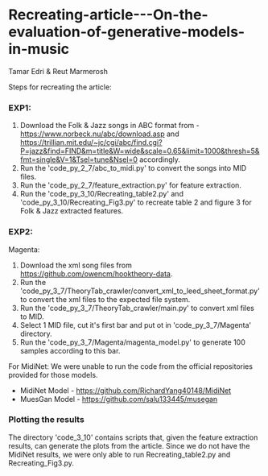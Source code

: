# Recreating-article---On-the-evaluation-of-generative-models-in-music
Tamar Edri & Reut Marmerosh

Steps for recreating the article:
### EXP1:
1. Download the Folk & Jazz songs in ABC format from - https://www.norbeck.nu/abc/download.asp and https://trillian.mit.edu/~jc/cgi/abc/find.cgi?P=jazz&find=FIND&m=title&W=wide&scale=0.65&limit=1000&thresh=5&fmt=single&V=1&Tsel=tune&Nsel=0 accordingly.
2. Run the 'code_py_2_7/abc_to_midi.py' to convert the songs into MID files.
3. Run the 'code_py_2_7/feature_extraction.py' for feature extraction.
4. Run the 'code_py_3_10/Recreating_table2.py' and 'code_py_3_10/Recreating_Fig3.py' to recreate table 2 and figure 3 for Folk & Jazz extracted features.

### EXP2:
 Magenta:

1. Download the xml song files from https://github.com/owencm/hooktheory-data.
2. Run the 'code_py_3_7/TheoryTab_crawler/convert_xml_to_leed_sheet_format.py' to convert the xml files to the expected file system.
3. Run the 'code_py_3_7/TheoryTab_crawler/main.py' to convert xml files to MID.
4. Select 1 MID file, cut it's first bar and put ot in 'code_py_3_7/Magenta' directory.
5. Run the 'code_py_3_7/Magenta/magenta_model.py' to generate 100 samples according to this bar.

For MidiNet:
We were unable to run the code from the official repositories provided for those models.
- MidiNet Model - https://github.com/RichardYang40148/MidiNet
- MuesGan Model - https://github.com/salu133445/musegan

### Plotting the results
The directory 'code_3_10' contains scripts that, given the feature extraction results, can generate the plots from the article.
Since we do not have the MidiNet results, we were only able to run Recreating_table2.py and Recreating_Fig3.py.
